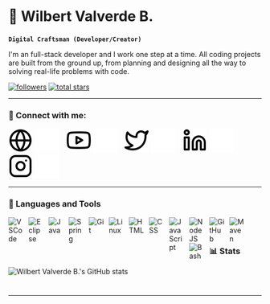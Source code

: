 # :metal: Wilbert Valverde B.

**`Digital Craftsman (Developer/Creator)`**

I'm an full-stack developer and I work one step at a time. All coding projects are built from the ground up, from planning and designing all the way to solving real-life problems with code. 

  <p align="left">
      <a href="https://github.com/wilbertvb?tab=followers">
         <img alt="followers" title="Follow me on Github" src="https://custom-icon-badges.demolab.com/github/followers/wilbertvb?color=236ad3&labelColor=1155ba&style=for-the-badge&logo=person-add&label=Follow&logoColor=white"/></a>
      <a href="https://github.com/wilbertvb?tab=repositories&sort=stargazers">
         <img alt="total stars" title="Total stars on GitHub" src="https://custom-icon-badges.demolab.com/github/stars/wilbertvb?color=55960c&style=for-the-badge&labelColor=488207&logo=star"/></a>
   </p>

---

### :calling: Connect with me:

[![website](./img/globe-light.svg)](https://google.com#gh-light-mode-only)
[![website](./img/globe-dark.svg)](https://google.com#gh-dark-mode-only)
&nbsp;&nbsp;
[![website](./img/youtube-light.svg)](https://google.com#gh-light-mode-only)
[![website](./img/youtube-dark.svg)](https://google.com#gh-dark-mode-only)
&nbsp;&nbsp;
[![website](./img/twitter-light.svg)](https://google.com#gh-light-mode-only)
[![website](./img/twitter-dark.svg)](https://google.com#gh-dark-mode-only)
&nbsp;&nbsp;
[![website](./img/linkedin-light.svg)](https://google.com#gh-light-mode-only)
[![website](./img/linkedin-dark.svg)](https://google.com#gh-dark-mode-only)
&nbsp;&nbsp;
[![website](./img/instagram-light.svg)](https://google.com#gh-light-mode-only)
[![website](./img/instagram-dark.svg)](https://google.com#gh-dark-mode-only)

---

### :hammer: Languages and Tools

<img align="left" alt="VSCode" width="30px" style="padding-right:10px;" src="https://cdn.jsdelivr.net/gh/devicons/devicon/icons/vscode/vscode-original.svg"/>
<img align="left" alt="Eclipse" width="30px" style="padding-right:10px;" src="https://cdn.jsdelivr.net/gh/devicons/devicon/icons/eclipse/eclipse-original.svg"/>
<img align="left" alt="Java" width="30px" style="padding-right:10px;" src="https://cdn.jsdelivr.net/gh/devicons/devicon/icons/java/java-original.svg"/>
<img align="left" alt="Spring" width="30px" style="padding-right:10px;" src="https://cdn.jsdelivr.net/gh/devicons/devicon/icons/spring/spring-original.svg" />
<img align="left" alt="Git" width="30px" style="padding-right:10px;" src="https://cdn.jsdelivr.net/gh/devicons/devicon/icons/git/git-original.svg" />
<img align="left" alt="Linux" width="30px" style="padding-right:10px;" src="https://cdn.jsdelivr.net/gh/devicons/devicon/icons/linux/linux-original.svg" />
<img align="left" alt="HTML" width="30px" style="padding-right:10px;" src="https://cdn.jsdelivr.net/gh/devicons/devicon/icons/html5/html5-plain.svg" />
<img align="left" alt="CSS" width="30px" style="padding-right:10px;" src="https://cdn.jsdelivr.net/gh/devicons/devicon/icons/css3/css3-plain.svg" />
<img align="left" alt="JavaScript" width="30px" style="padding-right:10px;" src="https://cdn.jsdelivr.net/gh/devicons/devicon/icons/javascript/javascript-plain.svg" />
<img align="left" alt="NodeJS" width="30px" style="padding-right:10px;" src="https://cdn.jsdelivr.net/gh/devicons/devicon/icons/nodejs/nodejs-original.svg" />
<img align="left" alt="GitHub" width="30px" style="padding-right:10px;" src="https://cdn.jsdelivr.net/gh/devicons/devicon/icons/github/github-original.svg" />
<img align="left" alt="Maven" width="30px" style="padding-right:10px;" src="https://cdn.jsdelivr.net/gh/devicons/devicon/icons/maven/maven-original.svg" />
<img align="left" alt="Bash" width="30px" style="padding-right:10px;" src="https://cdn.jsdelivr.net/gh/devicons/devicon/icons/bash/bash-original.svg" />
<br />

#

### 📊 Stats

![Wilbert Valverde B.'s GitHub stats](https://github-readme-stats.vercel.app/api?username=wilbertvb&show_icons=true&theme=gruvbox)

#

---

